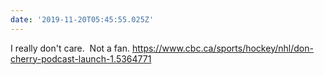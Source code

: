 ```yaml
---
date: '2019-11-20T05:45:55.025Z'
---
```


I really don't care. &nbsp;Not a fan.  https://www.cbc.ca/sports/hockey/nhl/don-cherry-podcast-launch-1.5364771
